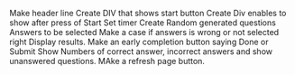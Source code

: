 Make header line
Create DIV that shows start button
Create Div enables to show after press of Start
Set timer
Create Random generated questions
Answers to be selected
Make a case if answers is wrong or not selected right Display results.
Make an early completion button saying Done or Submit
Show Numbers of correct answer, incorrect answers and show unanswered questions.
MAke a refresh page button.
